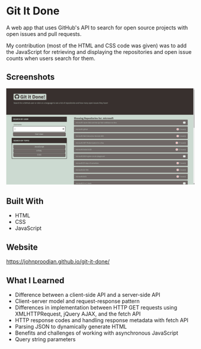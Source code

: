 # Git It Done

A web app that uses GitHub's API to search for open source projects with open issues and pull requests.

My contribution (most of the HTML and CSS code was given) was to add the JavaScript for retrieving and displaying the repositories and open issue counts when users search for them.

## Screenshots
![search results for 'microsoft'](/search-results.png)

## Built With
* HTML
* CSS
* JavaScript

## Website
https://johnproodian.github.io/git-it-done/

## What I Learned
* Difference between a client-side API and a server-side API
* Client-server model and request-response pattern
* Differences in implementation between HTTP GET requests using XMLHTTPRequest, jQuery AJAX, and the fetch API
* HTTP response codes and handling response metadata with fetch API
* Parsing JSON to dynamically generate HTML
* Benefits and challenges of working with asynchronous JavaScript
* Query string parameters
